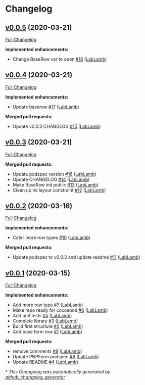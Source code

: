 # Changelog

## [v0.0.5](https://github.com/LabLamb/PNPForm/tree/v0.0.5) (2020-03-21)

[Full Changelog](https://github.com/LabLamb/PNPForm/compare/v0.0.4...v0.0.5)

**Implemented enhancements:**

- Change BaseRow var to open [\#18](https://github.com/LabLamb/PNPForm/pull/18) ([LabLamb](https://github.com/LabLamb))

## [v0.0.4](https://github.com/LabLamb/PNPForm/tree/v0.0.4) (2020-03-21)

[Full Changelog](https://github.com/LabLamb/PNPForm/compare/v0.0.3...v0.0.4)

**Implemented enhancements:**

- Update baserow [\#17](https://github.com/LabLamb/PNPForm/pull/17) ([LabLamb](https://github.com/LabLamb))

**Merged pull requests:**

- Update v0.0.3 CHANGLOG [\#15](https://github.com/LabLamb/PNPForm/pull/15) ([LabLamb](https://github.com/LabLamb))

## [v0.0.3](https://github.com/LabLamb/PNPForm/tree/v0.0.3) (2020-03-21)

[Full Changelog](https://github.com/LabLamb/PNPForm/compare/v0.0.2...v0.0.3)

**Merged pull requests:**

- Update podspec version [\#16](https://github.com/LabLamb/PNPForm/pull/16) ([LabLamb](https://github.com/LabLamb))
- Update CHANGELOG [\#14](https://github.com/LabLamb/PNPForm/pull/14) ([LabLamb](https://github.com/LabLamb))
- Make BaseRow init public [\#13](https://github.com/LabLamb/PNPForm/pull/13) ([LabLamb](https://github.com/LabLamb))
- Clean up ns layout constraint [\#12](https://github.com/LabLamb/PNPForm/pull/12) ([LabLamb](https://github.com/LabLamb))

## [v0.0.2](https://github.com/LabLamb/PNPForm/tree/v0.0.2) (2020-03-16)

[Full Changelog](https://github.com/LabLamb/PNPForm/compare/v0.0.1...v0.0.2)

**Implemented enhancements:**

- Cater more row types [\#10](https://github.com/LabLamb/PNPForm/pull/10) ([LabLamb](https://github.com/LabLamb))

**Merged pull requests:**

- Update podspec to v0.0.2 and update readme [\#11](https://github.com/LabLamb/PNPForm/pull/11) ([LabLamb](https://github.com/LabLamb))

## [v0.0.1](https://github.com/LabLamb/PNPForm/tree/v0.0.1) (2020-03-15)

[Full Changelog](https://github.com/LabLamb/PNPForm/compare/7a420da8e842ef6b46cd8f229a071e46201b725d...v0.0.1)

**Implemented enhancements:**

- Add more row type [\#7](https://github.com/LabLamb/PNPForm/pull/7) ([LabLamb](https://github.com/LabLamb))
- Make repo ready for cocoapod [\#6](https://github.com/LabLamb/PNPForm/pull/6) ([LabLamb](https://github.com/LabLamb))
- Add unit tests [\#5](https://github.com/LabLamb/PNPForm/pull/5) ([LabLamb](https://github.com/LabLamb))
- Complete library [\#3](https://github.com/LabLamb/PNPForm/pull/3) ([LabLamb](https://github.com/LabLamb))
- Build first structure [\#2](https://github.com/LabLamb/PNPForm/pull/2) ([LabLamb](https://github.com/LabLamb))
- Add base form row [\#1](https://github.com/LabLamb/PNPForm/pull/1) ([LabLamb](https://github.com/LabLamb))

**Merged pull requests:**

- remove comments [\#9](https://github.com/LabLamb/PNPForm/pull/9) ([LabLamb](https://github.com/LabLamb))
- Update PNPForm.podspec [\#8](https://github.com/LabLamb/PNPForm/pull/8) ([LabLamb](https://github.com/LabLamb))
- Update README [\#4](https://github.com/LabLamb/PNPForm/pull/4) ([LabLamb](https://github.com/LabLamb))



\* *This Changelog was automatically generated by [github_changelog_generator](https://github.com/github-changelog-generator/github-changelog-generator)*

